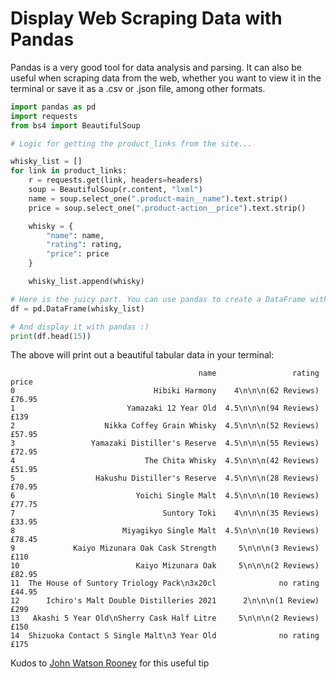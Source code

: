 # Display Web Scraping Data with Pandas

Pandas is a very good tool for data analysis and parsing. It can also be useful when scraping data from the web, whether you want to view it in the terminal or save it as a .csv or .json file, among other formats.

```py
import pandas as pd
import requests
from bs4 import BeautifulSoup

# Logic for getting the product_links from the site...

whisky_list = []
for link in product_links:
    r = requests.get(link, headers=headers)
    soup = BeautifulSoup(r.content, "lxml")
    name = soup.select_one(".product-main__name").text.strip()
    price = soup.select_one(".product-action__price").text.strip()

    whisky = {
        "name": name,
        "rating": rating,
        "price": price
    }

    whisky_list.append(whisky)

# Here is the juicy part. You can use pandas to create a DataFrame with your data
df = pd.DataFrame(whisky_list)

# And display it with pandas :)
print(df.head(15))
```

The above will print out a beautiful tabular data in your terminal:

```
                                          name                 rating   price
0                               Hibiki Harmony    4\n\n\n(62 Reviews)  £76.95
1                         Yamazaki 12 Year Old  4.5\n\n\n(94 Reviews)    £139
2                    Nikka Coffey Grain Whisky  4.5\n\n\n(52 Reviews)  £57.95
3                 Yamazaki Distiller's Reserve  4.5\n\n\n(55 Reviews)  £72.95
4                             The Chita Whisky  4.5\n\n\n(42 Reviews)  £51.95
5                  Hakushu Distiller's Reserve  4.5\n\n\n(28 Reviews)  £70.95
6                           Yoichi Single Malt  4.5\n\n\n(10 Reviews)  £77.75
7                                 Suntory Toki    4\n\n\n(35 Reviews)  £33.95
8                        Miyagikyo Single Malt  4.5\n\n\n(10 Reviews)  £78.45
9             Kaiyo Mizunara Oak Cask Strength     5\n\n\n(3 Reviews)    £110
10                          Kaiyo Mizunara Oak     5\n\n\n(2 Reviews)  £82.95
11  The House of Suntory Triology Pack\n3x20cl              no rating  £44.95
12      Ichiro's Malt Double Distilleries 2021      2\n\n\n(1 Review)    £299
13   Akashi 5 Year Old\nSherry Cask Half Litre     5\n\n\n(2 Reviews)    £150
14  Shizuoka Contact S Single Malt\n3 Year Old              no rating    £175
```

Kudos to [John Watson Rooney](https://www.youtube.com/@JohnWatsonRooney) for this useful tip
